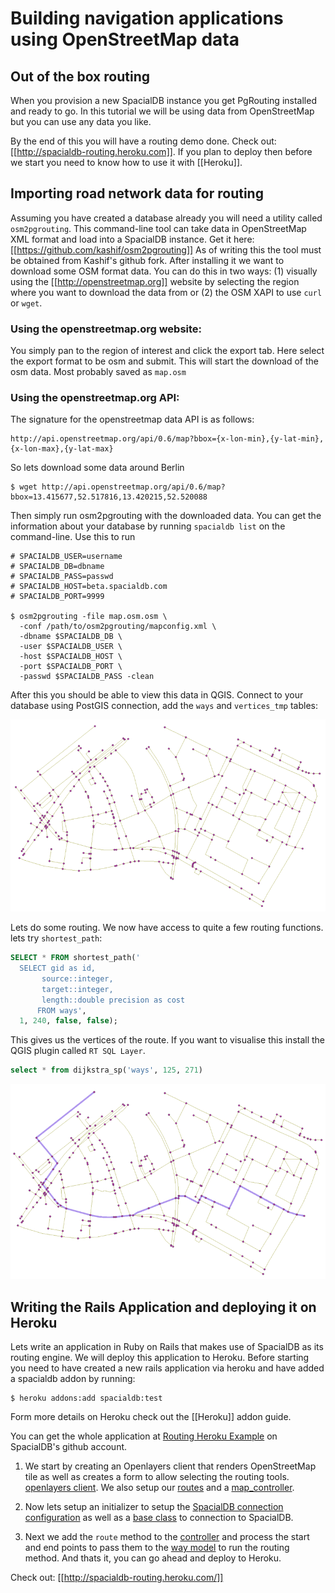 # Building navigation applications using OpenStreetMap data

## Out of the box routing

When you provision a new SpacialDB instance you get PgRouting installed and ready to go. In this tutorial we will be using data from OpenStreetMap but you can use any data you like. 

By the end of this you will have a routing demo done. Check out: [[http://spacialdb-routing.heroku.com]]. If you plan to deploy then before we start you need to know how to use it with [[Heroku]].

## Importing road network data for routing

Assuming you have created a database already you will need a utility called `osm2pgrouting`. This command-line tool can take data in OpenStreetMap XML format and load into a SpacialDB instance. Get it here: [[https://github.com/kashif/osm2pgrouting]] As of writing this the tool must be obtained from Kashif's github fork. After installing it we want to download some OSM format data. You can do this in two ways: (1) visually using the [[http://openstreetmap.org]] website by selecting the region where you want to download the data from or (2) the OSM XAPI to use `curl` or `wget`.

### Using the openstreetmap.org website:

You simply pan to the region of interest and click the export tab. Here select the export format to be osm and submit. This will start the download of the osm data. Most probably saved as `map.osm`

### Using the openstreetmap.org API:

The signature for the openstreetmap data API is as follows:

    http://api.openstreetmap.org/api/0.6/map?bbox={x-lon-min},{y-lat-min},{x-lon-max},{y-lat-max} 

So lets download some data around Berlin

    $ wget http://api.openstreetmap.org/api/0.6/map?bbox=13.415677,52.517816,13.420215,52.520088

Then simply run osm2pgrouting with the downloaded data. You can get the information about your database by running `spacialdb list` on the command-line. Use this to run

```console
# SPACIALDB_USER=username
# SPACIALDB_DB=dbname
# SPACIALDB_PASS=passwd
# SPACIALDB_HOST=beta.spacialdb.com
# SPACIALDB_PORT=9999

$ osm2pgrouting -file map.osm.osm \
  -conf /path/to/osm2pgrouting/mapconfig.xml \
  -dbname $SPACIALDB_DB \
  -user $SPACIALDB_USER \
  -host $SPACIALDB_HOST \
  -port $SPACIALDB_PORT \
  -passwd $SPACIALDB_PASS -clean
```

After this you should be able to view this data in QGIS. Connect to your database using PostGIS connection, add the `ways` and `vertices_tmp` tables:

![German Cities](/img/ways-and-vertices.png)

Lets do some routing. We now have access to quite a few routing functions. lets try `shortest_path`:

```sql
SELECT * FROM shortest_path('
  SELECT gid as id,
       source::integer,
       target::integer,
       length::double precision as cost
      FROM ways',
  1, 240, false, false);
```

This gives us the vertices of the route. If you want to visualise this install the QGIS plugin called `RT SQL Layer`. 

```sql
select * from dijkstra_sp('ways', 125, 271)
```

![German Cities](/img/qgis-route.png)

## Writing the Rails Application and deploying it on Heroku

Lets write an application in Ruby on Rails that makes use of SpacialDB as its routing engine. We will deploy this application to Heroku. Before starting you need to have created a new rails application via heroku and have added a spacialdb addon by running: 

```console
$ heroku addons:add spacialdb:test
```

Form more details on Heroku check out the [[Heroku]] addon guide. 

You can get the whole application at [Routing Heroku Example](https://github.com/spacialdb/Routing-Heroku-Example) on SpacialDB's github account.

1. We start by creating an Openlayers client that renders OpenStreetMap tile as well as creates a form to allow selecting the routing tools. [openlayers client](https://github.com/spacialdb/Routing-Heroku-Example/commit/e0ccdb6312354d581815186429e9f13a5f068bba#diff-1). We also setup our [routes](https://github.com/spacialdb/Routing-Heroku-Example/commit/e0ccdb6312354d581815186429e9f13a5f068bba#diff-2) and a [map_controller](https://github.com/spacialdb/Routing-Heroku-Example/commit/e0ccdb6312354d581815186429e9f13a5f068bba#diff-0). 

2. Now lets setup an initializer to setup the [SpacialDB connection configuration](https://github.com/spacialdb/Routing-Heroku-Example/commit/9775d51e2158a3c9b9f1f84bd9929375313969e9#diff-4) as well as a [base class](https://github.com/spacialdb/Routing-Heroku-Example/commit/9775d51e2158a3c9b9f1f84bd9929375313969e9#diff-3) to connection to SpacialDB. 

3. Next we add the `route` method to the [controller](https://github.com/spacialdb/Routing-Heroku-Example/commit/46bce13d2f2f86d585db0bd4aa55a883e5a55a9e#diff-2) and process the start and end points to pass them to the [way model](https://github.com/spacialdb/Routing-Heroku-Example/commit/46bce13d2f2f86d585db0bd4aa55a883e5a55a9e#diff-3) to run the routing method. And thats it, you can go ahead and deploy to Heroku.

Check out: [[http://spacialdb-routing.heroku.com/]]

